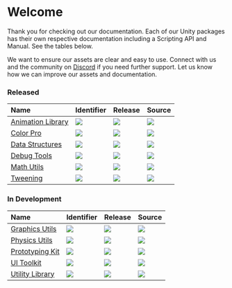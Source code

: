# Welcome

Thank you for checking out our documentation. Each of our Unity packages has their own respective documentation including a Scripting API and Manual. See the tables below.

We want to ensure our assets are clear and easy to use. Connect with us and the community on [Discord](https://discord.gg/DdYyWVb) if you need further support. Let us know how we can improve our assets and documentation.

### Released

| Name                                                                     | Identifier                                                                            | Release                                                                                                                                            | Source                                                                                                                |
| :----------------------------------------------------------------------- | :------------------------------------------------------------------------------------ | :------------------------------------------------------------------------------------------------------------------------------------------------- | :-------------------------------------------------------------------------------------------------------------------- |
| [Animation Library](https://docs.zigurous.com/com.zigurous.animation)    | ![](https://img.shields.io/badge/-com.zigurous.animation-lightgrey?color=4c4c4c)      | [![](https://img.shields.io/github/package-json/v/zigurous/unity-animation-library)](https://github.com/zigurous/unity-animation-library/releases) | [![](https://img.shields.io/badge/github-repo-blue?logo=github)](https://github.com/zigurous/unity-animation-library) |
| [Color Pro](https://docs.zigurous.com/com.zigurous.color)                | ![](https://img.shields.io/badge/-com.zigurous.color-lightgrey?color=4c4c4c)          | [![](https://img.shields.io/badge/version-v1.1.0-blue)](https://u3d.as/2FRV#releases)                                                              | [![](https://img.shields.io/badge/unity-store-blue?logo=unity)](https://u3d.as/2FRV)                                  |
| [Data Structures](https://docs.zigurous.com/com.zigurous.datastructures) | ![](https://img.shields.io/badge/-com.zigurous.datastructures-lightgrey?color=4c4c4c) | [![](https://img.shields.io/github/package-json/v/zigurous/unity-data-structures)](https://github.com/zigurous/unity-data-structures/releases)     | [![](https://img.shields.io/badge/github-repo-blue?logo=github)](https://github.com/zigurous/unity-data-structures)   |
| [Debug Tools](https://docs.zigurous.com/com.zigurous.debug)              | ![](https://img.shields.io/badge/-com.zigurous.debug-lightgrey?color=4c4c4c)          | [![](https://img.shields.io/github/package-json/v/zigurous/unity-debug-tools)](https://github.com/zigurous/unity-debug-tools/releases)             | [![](https://img.shields.io/badge/github-repo-blue?logo=github)](https://github.com/zigurous/unity-debug-tools)       |
| [Math Utils](https://docs.zigurous.com/com.zigurous.math)                | ![](https://img.shields.io/badge/-com.zigurous.math-lightgrey?color=4c4c4c)           | [![](https://img.shields.io/github/package-json/v/zigurous/unity-math-utils)](https://github.com/zigurous/unity-math-utils/releases)               | [![](https://img.shields.io/badge/github-repo-blue?logo=github)](https://github.com/zigurous/unity-math-utils)        |
| [Tweening](https://docs.zigurous.com/com.zigurous.tweening)              | ![](https://img.shields.io/badge/-com.zigurous.tweening-lightgrey?color=4c4c4c)       | [![](https://img.shields.io/github/package-json/v/zigurous/unity-tweening-system)](https://github.com/zigurous/unity-tweening-system/releases)     | [![](https://img.shields.io/badge/github-repo-blue?logo=github)](https://github.com/zigurous/unity-tweening-system)   |

### In Development

| Name                                                                  | Identifier                                                                         | Release                                                                                                                                        | Source                                                                                                              |
| :-------------------------------------------------------------------- | :--------------------------------------------------------------------------------- | :--------------------------------------------------------------------------------------------------------------------------------------------- | :------------------------------------------------------------------------------------------------------------------ |
| [Graphics Utils](https://docs.zigurous.com/com.zigurous.graphics)     | ![](https://img.shields.io/badge/-com.zigurous.graphics-lightgrey?color=4c4c4c)    | [![](https://img.shields.io/github/package-json/v/zigurous/unity-graphics-utils)](https://github.com/zigurous/unity-graphics-utils/releases)   | [![](https://img.shields.io/badge/github-repo-blue?logo=github)](https://github.com/zigurous/unity-graphics-utils)  |
| [Physics Utils](https://docs.zigurous.com/com.zigurous.physics)       | ![](https://img.shields.io/badge/-com.zigurous.physics-lightgrey?color=4c4c4c)     | [![](https://img.shields.io/github/package-json/v/zigurous/unity-physics-utils)](https://github.com/zigurous/unity-physics-utils/releases)     | [![](https://img.shields.io/badge/github-repo-blue?logo=github)](https://github.com/zigurous/unity-physics-utils)   |
| [Prototyping Kit](https://docs.zigurous.com/com.zigurous.prototyping) | ![](https://img.shields.io/badge/-com.zigurous.prototyping-lightgrey?color=4c4c4c) | [![](https://img.shields.io/github/package-json/v/zigurous/unity-prototyping-kit)](https://github.com/zigurous/unity-prototyping-kit/releases) | [![](https://img.shields.io/badge/github-repo-blue?logo=github)](https://github.com/zigurous/unity-prototyping-kit) |
| [UI Toolkit](https://docs.zigurous.com/com.zigurous.ui)               | ![](https://img.shields.io/badge/-com.zigurous.ui-lightgrey?color=4c4c4c)          | [![](https://img.shields.io/github/package-json/v/zigurous/unity-ui-toolkit)](https://github.com/zigurous/unity-ui-toolkit/releases)           | [![](https://img.shields.io/badge/github-repo-blue?logo=github)](https://github.com/zigurous/unity-ui-toolkit)      |
| [Utility Library](https://docs.zigurous.com/com.zigurous.utility)     | ![](https://img.shields.io/badge/-com.zigurous.utility-lightgrey?color=4c4c4c)     | [![](https://img.shields.io/badge/version-v0.0.0-orange)](https://github.com/zigurous/unity-utility-library/releases)                          | [![](https://img.shields.io/badge/github-repo-blue?logo=github)](https://github.com/zigurous/unity-utility-library) |
